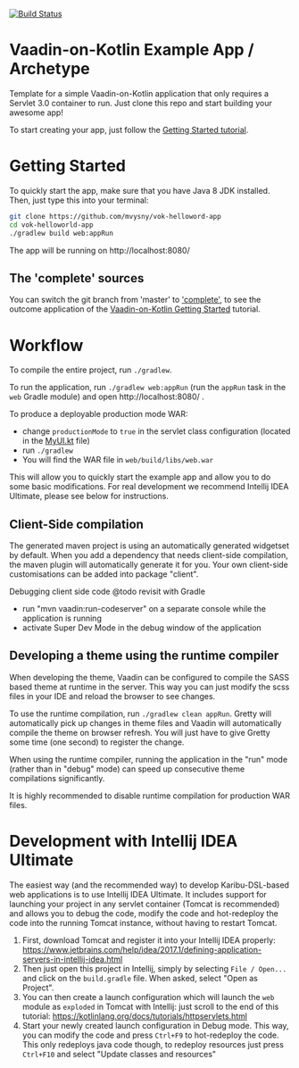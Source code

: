 [![Build Status](https://travis-ci.org/mvysny/vok-helloword-app.svg?branch=master)](https://travis-ci.org/mvysny/vok-helloword-app)

# Vaadin-on-Kotlin Example App / Archetype

Template for a simple Vaadin-on-Kotlin application that only requires a Servlet 3.0 container to run.
Just clone this repo and start building your awesome app!

To start creating your app, just follow the [Getting Started tutorial](http://www.vaadinonkotlin.eu/gettingstarted.html).

# Getting Started

To quickly start the app, make sure that you have Java 8 JDK installed. Then, just type this into your terminal:

```bash
git clone https://github.com/mvysny/vok-helloword-app
cd vok-helloworld-app
./gradlew build web:appRun
```

The app will be running on http://localhost:8080/

## The 'complete' sources

You can switch the git branch from 'master' to ['complete'](../../tree/complete), to see the outcome application of the
[Vaadin-on-Kotlin Getting Started](http://www.vaadinonkotlin.eu/gettingstarted.html) tutorial. 

# Workflow

To compile the entire project, run `./gradlew`.

To run the application, run `./gradlew web:appRun` (run the `appRun` task in the `web` Gradle module) and open http://localhost:8080/ .

To produce a deployable production mode WAR:
- change `productionMode` to `true` in the servlet class configuration (located in the [MyUI.kt](web/src/main/kotlin/com/example/vok/MyUI.kt) file)
- run `./gradlew`
- You will find the WAR file in `web/build/libs/web.war`

This will allow you to quickly start the example app and allow you to do some basic modifications.
For real development we recommend Intellij IDEA Ultimate, please see below for instructions.

## Client-Side compilation

The generated maven project is using an automatically generated widgetset by default. 
When you add a dependency that needs client-side compilation, the maven plugin will 
automatically generate it for you. Your own client-side customisations can be added into
package "client".

Debugging client side code  @todo revisit with Gradle
  - run "mvn vaadin:run-codeserver" on a separate console while the application is running
  - activate Super Dev Mode in the debug window of the application

## Developing a theme using the runtime compiler

When developing the theme, Vaadin can be configured to compile the SASS based
theme at runtime in the server. This way you can just modify the scss files in
your IDE and reload the browser to see changes.

To use the runtime compilation, run `./gradlew clean appRun`. Gretty will automatically
pick up changes in theme files and Vaadin will automatically compile the theme on
browser refresh. You will just have to give Gretty some time (one second) to register
the change.

When using the runtime compiler, running the application in the "run" mode 
(rather than in "debug" mode) can speed up consecutive theme compilations
significantly.

It is highly recommended to disable runtime compilation for production WAR files.

# Development with Intellij IDEA Ultimate

The easiest way (and the recommended way) to develop Karibu-DSL-based web applications is to use Intellij IDEA Ultimate.
It includes support for launching your project in any servlet container (Tomcat is recommended)
and allows you to debug the code, modify the code and hot-redeploy the code into the running Tomcat
instance, without having to restart Tomcat.

1. First, download Tomcat and register it into your Intellij IDEA properly: https://www.jetbrains.com/help/idea/2017.1/defining-application-servers-in-intellij-idea.html
2. Then just open this project in Intellij, simply by selecting `File / Open...` and click on the
   `build.gradle` file. When asked, select "Open as Project".
2. You can then create a launch configuration which will launch the `web` module as `exploded` in Tomcat with Intellij: just
   scroll to the end of this tutorial: https://kotlinlang.org/docs/tutorials/httpservlets.html
3. Start your newly created launch configuration in Debug mode. This way, you can modify the code
   and press `Ctrl+F9` to hot-redeploy the code. This only redeploys java code though, to
   redeploy resources just press `Ctrl+F10` and select "Update classes and resources"

